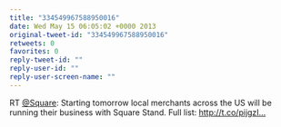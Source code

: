 ```yaml
---
title: "334549967588950016"
date: Wed May 15 06:05:02 +0000 2013
original-tweet-id: "334549967588950016"
retweets: 0
favorites: 0
reply-tweet-id: ""
reply-user-id: ""
reply-user-screen-name: ""
---
```

RT <a href="https://twitter.com/Square">@Square</a>: Starting tomorrow local merchants across the US will be running their business with Square Stand. Full list: http://t.co/pijgzI…
